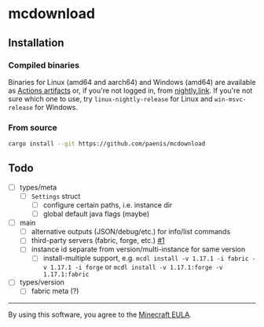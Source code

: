 # mcdownload

## Installation

### Compiled binaries

Binaries for Linux (amd64 and aarch64) and Windows (amd64) are available as [Actions artifacts][actions]
or, if you're not logged in, from [nightly.link][nightly]. If you're not sure which one to use,
try `linux-nightly-release` for Linux and `win-msvc-release` for Windows.

### From source

```sh
cargo install --git https://github.com/paenis/mcdownload
```

[actions]: https://github.com/paenis/mcdownload/actions?query=is%3Asuccess
[nightly]: https://nightly.link/paenis/mcdownload/workflows/test/main

## Todo

- [ ] types/meta
  - [ ] `Settings` struct
    - [ ] configure certain paths, i.e. instance dir
    - [ ] global default java flags (maybe)
- [ ] main
  - [ ] alternative outputs (JSON/debug/etc.) for info/list commands
  - [ ] third-party servers (fabric, forge, etc.) [#1][pull-1]
  - [ ] instance id separate from version/multi-instance for same version
    - [ ] install-multiple support, e.g. `mcdl install -v 1.17.1 -i fabric -v 1.17.1 -i forge` or `mcdl install -v 1.17.1:forge -v 1.17.1:fabric`
- [ ] types/version
  - [ ] fabric meta (?)

[pull-1]: https://github.com/paenis/mcdownload/pull/1

---

By using this software, you agree to the [Minecraft EULA][eula].

[eula]: https://www.minecraft.net/en-us/eula
